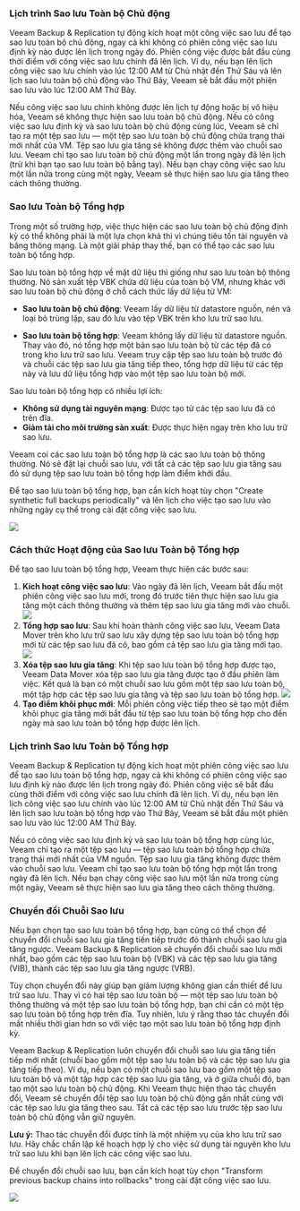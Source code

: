 ### Lịch trình Sao lưu Toàn bộ Chủ động

Veeam Backup & Replication tự động kích hoạt một công việc sao lưu để tạo sao lưu toàn bộ chủ động, ngay cả khi không có phiên công việc sao lưu định kỳ nào được lên lịch trong ngày đó. Phiên công việc được bắt đầu cùng thời điểm với công việc sao lưu chính đã lên lịch. Ví dụ, nếu bạn lên lịch công việc sao lưu chính vào lúc 12:00 AM từ Chủ nhật đến Thứ Sáu và lên lịch sao lưu toàn bộ chủ động vào Thứ Bảy, Veeam sẽ bắt đầu một phiên sao lưu vào lúc 12:00 AM Thứ Bảy.

Nếu công việc sao lưu chính không được lên lịch tự động hoặc bị vô hiệu hóa, Veeam sẽ không thực hiện sao lưu toàn bộ chủ động. Nếu có công việc sao lưu định kỳ và sao lưu toàn bộ chủ động cùng lúc, Veeam sẽ chỉ tạo ra một tệp sao lưu — một tệp sao lưu toàn bộ chủ động chứa trạng thái mới nhất của VM. Tệp sao lưu gia tăng sẽ không được thêm vào chuỗi sao lưu. Veeam chỉ tạo sao lưu toàn bộ chủ động một lần trong ngày đã lên lịch (trừ khi bạn tạo sao lưu toàn bộ bằng tay). Nếu bạn chạy công việc sao lưu một lần nữa trong cùng một ngày, Veeam sẽ thực hiện sao lưu gia tăng theo cách thông thường.

### Sao lưu Toàn bộ Tổng hợp

Trong một số trường hợp, việc thực hiện các sao lưu toàn bộ chủ động định kỳ có thể không phải là một lựa chọn khả thi vì chúng tiêu tốn tài nguyên và băng thông mạng. Là một giải pháp thay thế, bạn có thể tạo các sao lưu toàn bộ tổng hợp.

Sao lưu toàn bộ tổng hợp về mặt dữ liệu thì giống như sao lưu toàn bộ thông thường. Nó sản xuất tệp VBK chứa dữ liệu của toàn bộ VM, nhưng khác với sao lưu toàn bộ chủ động ở chỗ cách thức lấy dữ liệu từ VM:

- **Sao lưu toàn bộ chủ động**: Veeam lấy dữ liệu từ datastore nguồn, nén và loại bỏ trùng lặp, sau đó lưu vào tệp VBK trên kho lưu trữ sao lưu.

- **Sao lưu toàn bộ tổng hợp**: Veeam không lấy dữ liệu từ datastore nguồn. Thay vào đó, nó tổng hợp một bản sao lưu toàn bộ từ các tệp đã có trong kho lưu trữ sao lưu. Veeam truy cập tệp sao lưu toàn bộ trước đó và chuỗi các tệp sao lưu gia tăng tiếp theo, tổng hợp dữ liệu từ các tệp này và lưu dữ liệu tổng hợp vào một tệp sao lưu toàn bộ mới.

Sao lưu toàn bộ tổng hợp có nhiều lợi ích:

- **Không sử dụng tài nguyên mạng**: Được tạo từ các tệp sao lưu đã có trên đĩa.
- **Giảm tải cho môi trường sản xuất**: Được thực hiện ngay trên kho lưu trữ sao lưu.

Veeam coi các sao lưu toàn bộ tổng hợp là các sao lưu toàn bộ thông thường. Nó sẽ đặt lại chuỗi sao lưu, với tất cả các tệp sao lưu gia tăng sau đó sử dụng tệp sao lưu toàn bộ tổng hợp làm điểm khởi đầu.

Để tạo sao lưu toàn bộ tổng hợp, bạn cần kích hoạt tùy chọn "Create synthetic full backups periodically" và lên lịch cho việc tạo sao lưu vào những ngày cụ thể trong cài đặt công việc sao lưu.

![](https://img001.prntscr.com/file/img001/6Ee66oazQguyjJuUr3OuHA.png)

### Cách thức Hoạt động của Sao lưu Toàn bộ Tổng hợp

Để tạo sao lưu toàn bộ tổng hợp, Veeam thực hiện các bước sau:

1. **Kích hoạt công việc sao lưu**: Vào ngày đã lên lịch, Veeam bắt đầu một phiên công việc sao lưu mới, trong đó trước tiên thực hiện sao lưu gia tăng một cách thông thường và thêm tệp sao lưu gia tăng mới vào chuỗi.
![](https://img001.prntscr.com/file/img001/QRjIGGfmQFO47AQow6gaIA.png)
2. **Tổng hợp sao lưu**: Sau khi hoàn thành công việc sao lưu, Veeam Data Mover trên kho lưu trữ sao lưu xây dựng tệp sao lưu toàn bộ tổng hợp mới từ các tệp sao lưu đã có, bao gồm cả tệp sao lưu gia tăng mới tạo.
![](https://img001.prntscr.com/file/img001/2uJn43jhR-Kd2pUc9TxmGQ.png)
3. **Xóa tệp sao lưu gia tăng**: Khi tệp sao lưu toàn bộ tổng hợp được tạo, Veeam Data Mover xóa tệp sao lưu gia tăng được tạo ở đầu phiên làm việc. Kết quả là bạn có một chuỗi sao lưu gồm một tệp sao lưu toàn bộ, một tập hợp các tệp sao lưu gia tăng và tệp sao lưu toàn bộ tổng hợp.
![](https://img001.prntscr.com/file/img001/cofc7GOJRTa-eyYNqM79yg.png)
4. **Tạo điểm khôi phục mới**: Mỗi phiên công việc tiếp theo sẽ tạo một điểm khôi phục gia tăng mới bắt đầu từ tệp sao lưu toàn bộ tổng hợp cho đến ngày mà sao lưu toàn bộ tổng hợp được lên lịch.

### Lịch trình Sao lưu Toàn bộ Tổng hợp

Veeam Backup & Replication tự động kích hoạt một phiên công việc sao lưu để tạo sao lưu toàn bộ tổng hợp, ngay cả khi không có phiên công việc sao lưu định kỳ nào được lên lịch trong ngày đó. Phiên công việc sẽ bắt đầu cùng thời điểm với công việc sao lưu chính đã lên lịch. Ví dụ, nếu bạn lên lịch công việc sao lưu chính vào lúc 12:00 AM từ Chủ nhật đến Thứ Sáu và lên lịch sao lưu toàn bộ tổng hợp vào Thứ Bảy, Veeam sẽ bắt đầu một phiên sao lưu vào lúc 12:00 AM Thứ Bảy.

Nếu có công việc sao lưu định kỳ và sao lưu toàn bộ tổng hợp cùng lúc, Veeam chỉ tạo ra một tệp sao lưu — tệp sao lưu toàn bộ tổng hợp chứa trạng thái mới nhất của VM nguồn. Tệp sao lưu gia tăng không được thêm vào chuỗi sao lưu. Veeam chỉ tạo sao lưu toàn bộ tổng hợp một lần trong ngày đã lên lịch. Nếu bạn chạy công việc sao lưu một lần nữa trong cùng một ngày, Veeam sẽ thực hiện sao lưu gia tăng theo cách thông thường.

### Chuyển đổi Chuỗi Sao lưu

Nếu bạn chọn tạo sao lưu toàn bộ tổng hợp, bạn cũng có thể chọn để chuyển đổi chuỗi sao lưu gia tăng tiến tiếp trước đó thành chuỗi sao lưu gia tăng ngược. Veeam Backup & Replication sẽ chuyển đổi chuỗi sao lưu mới nhất, bao gồm các tệp sao lưu toàn bộ (VBK) và các tệp sao lưu gia tăng (VIB), thành các tệp sao lưu gia tăng ngược (VRB).

Tùy chọn chuyển đổi này giúp bạn giảm lượng không gian cần thiết để lưu trữ sao lưu. Thay vì có hai tệp sao lưu toàn bộ — một tệp sao lưu toàn bộ thông thường và một tệp sao lưu toàn bộ tổng hợp, bạn chỉ cần có một tệp sao lưu toàn bộ tổng hợp trên đĩa. Tuy nhiên, lưu ý rằng thao tác chuyển đổi mất nhiều thời gian hơn so với việc tạo một sao lưu toàn bộ tổng hợp định kỳ.

Veeam Backup & Replication luôn chuyển đổi chuỗi sao lưu gia tăng tiến tiếp mới nhất (chuỗi bao gồm một tệp sao lưu toàn bộ và các tệp sao lưu gia tăng tiếp theo). Ví dụ, nếu bạn có một chuỗi sao lưu bao gồm một tệp sao lưu toàn bộ và một tập hợp các tệp sao lưu gia tăng, và ở giữa chuỗi đó, bạn tạo một sao lưu toàn bộ chủ động. Khi Veeam thực hiện thao tác chuyển đổi, Veeam sẽ chuyển đổi tệp sao lưu toàn bộ chủ động gần nhất cùng với các tệp sao lưu gia tăng theo sau. Tất cả các tệp sao lưu trước tệp sao lưu toàn bộ chủ động vẫn giữ nguyên.

**Lưu ý:** Thao tác chuyển đổi được tính là một nhiệm vụ của kho lưu trữ sao lưu. Hãy chắc chắn lập kế hoạch hợp lý cho việc sử dụng tài nguyên kho lưu trữ sao lưu khi bạn lên lịch các công việc sao lưu.

Để chuyển đổi chuỗi sao lưu, bạn cần kích hoạt tùy chọn "Transform previous backup chains into rollbacks" trong cài đặt công việc sao lưu.

![](https://img001.prntscr.com/file/img001/_1mZYXAORtiemy4aXuqMrw.png)
